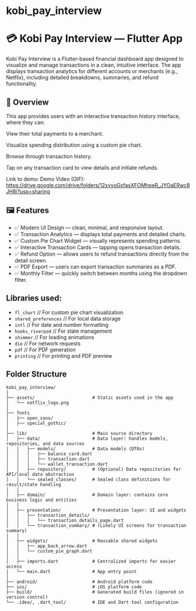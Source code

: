 # kobi_pay_interview

# 💳 Kobi Pay Interview — Flutter App

Kobi Pay Interview is a Flutter-based financial dashboard app designed to visualize and manage transactions in a clean, intuitive interface.
The app displays transaction analytics for different accounts or merchants (e.g., Netflix), including detailed breakdowns, summaries, and refund functionality.

## 🧠 Overview

This app provides users with an interactive transaction history interface, where they can:

View their total payments to a merchant.

Visualize spending distribution using a custom pie chart.

Browse through transaction history.

Tap on any transaction card to view details and initiate refunds.

Link to demo:
Demo Video (GIF):  https://drive.google.com/drive/folders/12xyyoGxfasXFOMhpeR_JYOaERwc8JH8i?usp=sharing
 

## 🖼️ Features

* ✅ Modern UI Design — clean, minimal, and responsive layout.
* ✅ Transaction Analytics — displays total payments and detailed charts.
* ✅ Custom Pie Chart Widget — visually represents spending patterns.
* ✅ Interactive Transaction Cards — tapping opens transaction details.
* ✅ Refund Option — allows users to refund transactions directly from the detail screen.
* ✅ PDF Export — users can export transaction summaries as a PDF.
* ✅ Monthly Filter — quickly switch between months using the dropdown filter.

## Libraries used:

* `fl_chart` // For custom pie chart visualization
* `shared_preferences` // For local data storage
* `intl` // For date and number formatting
* `hooks_riverpod` // For state management
* `shimmer` // For loading animations
* `dio` // For network requests
* `pdf` // For PDF generation
* `printing` // For printing and PDF preview

## Folder Structure

```
kobi_pay_interview/
│
├── assets/                      # Static assets used in the app
│   └── netflix_logo.png
│
├── fonts
│   ├── open_sans/
│   ├── special_gothic/
│
├── lib/                         # Main source directory
│   ├── data/                    # Data layer: handles models, repositories, and data sources
│   │   ├── models/              # Data models (DTOs)
│   │   │   ├── balance_card.dart
│   │   │   ├── transaction.dart
│   │   │   └── wallet_transaction.dart
│   │   ├── repository/          # (Optional) Data repositories for API/local data abstraction
│   │   └── sealed_classes/      # Sealed class definitions for result/state handling
│   │
│   ├── domain/                  # Domain layer: contains core business logic and entities
│   │
│   ├── presentation/            # Presentation layer: UI and widgets
│   │   ├── transaction_details/
│   │   │   └── transaction_details_page.dart
│   │   └── transaction_summary/ # (Likely UI screens for transaction summary)
│   │
│   ├── widgets/                 # Reusable shared widgets
│   │   ├── app_back_arrow.dart
│   │   └── custom_pie_graph.dart
│   │
│   ├── imports.dart             # Centralized imports for easier access
│   └── main.dart                # App entry point
│
├── android/                     # Android platform code
├── ios/                         # iOS platform code
├── build/                       # Generated build files (ignored in version control)
└── .idea/, .dart_tool/          # IDE and Dart tool configuration
